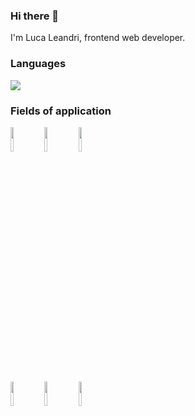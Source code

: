 ### Hi there 👋

I'm Luca Leandri, frontend web developer.

### Languages
<img src="https://github-readme-stats.vercel.app/api/top-langs?username=locabit"/>

### Fields of application

<img width="10%" src="https://www.vectorlogo.zone/logos/reactjs/reactjs-icon.svg">
<code><img width="10%" src="https://www.vectorlogo.zone/logos/javascript/javascript-vertical.svg"></code>
<code><img width="10%" src="https://www.vectorlogo.zone/logos/typescriptlang/typescriptlang-icon.svg"></code>
<br />
<br />
<code><img width="10%" src="https://www.vectorlogo.zone/logos/w3_html5/w3_html5-icon.svg"></code>
<code><img width="10%" src="https://www.vectorlogo.zone/logos/w3_css/w3_css-official.svg"></code>
<code><img width="10%" src="https://www.vectorlogo.zone/logos/tailwindcss/tailwindcss-icon.svg"></code>



<!--
**locabit/locabit** is a ✨ _special_ ✨ repository because its `README.md` (this file) appears on your GitHub profile.

Here are some ideas to get you started:

- 🔭 I’m currently working on ...
- 🌱 I’m currently learning ...
- 👯 I’m looking to collaborate on ...
- 🤔 I’m looking for help with ...
- 💬 Ask me about ...
- 📫 How to reach me: ...
- 😄 Pronouns: ...
- ⚡ Fun fact: ...
-->
